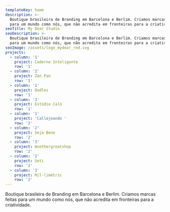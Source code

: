 ```yaml
---
templateKey: home
description: >-
  Boutique brasileira de Branding em Barcelona e Berlim. Criamos marcas feitas
  para um mundo como nós, que não acredita em fronteiras para a criatividade.
seoTitle: My Dear Studio
seoDescription: >-
  Boutique brasileira de Branding em Barcelona e Berlim. Criamos marcas feitas
  para um mundo como nós, que não acredita em fronteiras para a criatividade.
seoImage: /assets/logo_mydear_red.svg
projects:
  - column: '1'
    project: Caderno Inteligente
    row: '1'
  - column: '2'
    project: Zan Pan
    row: '1'
  - column: '1'
    project: Oodles
    row: '1'
  - column: '3'
    project: Estúdio Caló
    row: '1'
  - column: '1'
    project: 'Callejeando '
    row: '2'
  - column: '2'
    project: Seja Bene
    row: '2'
  - column: '3'
    project: Anothergreatshop
    row: '2'
  - column: '2'
    project: Seti
    row: '2'
  - column: '3'
    project: Mil·limètric
    row: '2'
---
```

Boutique brasileira de Branding em Barcelona e Berlim. Criamos marcas feitas para um mundo como nós, que não acredita em fronteiras para a criatividade.

